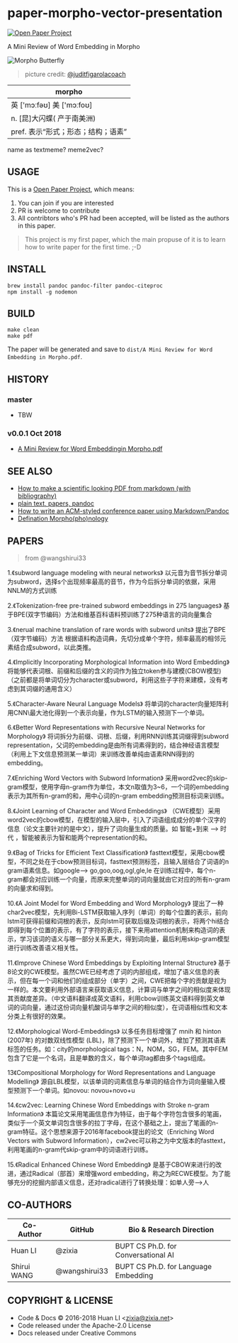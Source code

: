 # paper-morpho-vector-presentation

[![Open Paper Project](https://img.shields.io/badge/%20-Open%20Paper%20Project-brightgreen.svg)](https://github.com/BUPT/open-paper-project)

A Mini Review of Word Embedding in Morpho

![Morpho Butterfly](https://huan.github.io/paper-morpho-vector-presentation/images/morpho-logo.png)
> picture credit: [@juditfigarolacoach](https://juditfigarolacoach.wordpress.com/2017/05/19/a-puerto/)

| morpho |
| ------ |
| 英 ['mɔːfəʊ] 美 ['mɔːfoʊ] |
| n. [昆]大闪蝶( 产于南美洲) |
| pref. 表示“形式；形态；结构；语素” |

name as textmeme? meme2vec?

## USAGE

This is a [Open Paper Project](https://github.com/huan/paper-morpho-vector-presentation/wiki/Open-Paper-Project), which means:

1. You can join if you are interested
1. PR is welcome to contribute
1. All contribtors who's PR had been accepted, will be listed as the authors in this paper.

> This project is my first paper, which the main propuse of it is to learn how to write paper for the first time. ;-D

## INSTALL

```shell
brew install pandoc pandoc-filter pandoc-citeproc
npm install -g nodemon
```

## BUILD

```shell
make clean
make pdf
```

The paper will be generated and save to `dist/A Mini Review for Word Embedding in Morpho.pdf`.

## HISTORY

### master

- TBW

### v0.0.1 Oct 2018

- [A Mini Review for Word Embeddingin Morpho.pdf](https://github.com/huan/paper-morpho-vector-presentation/releases/download/v0.0.1/A_Mini_Review_for_Word_Embedding_in_Morpho.pdf)


## SEE ALSO

- [How to make a scientific looking PDF from markdown (with bibliography)](https://gist.github.com/maxogden/97190db73ac19fc6c1d9beee1a6e4fc8)
- [plain text, papers, pandoc](https://kieranhealy.org/blog/archives/2014/01/23/plain-text/)
- [How to write an ACM-styled conference paper using Markdown/Pandoc](https://ineed.coffee/4008/how-to-write-an-acm-styled-conference-paper-using-markdownpandoc/)
- [Defination Morpho(pho)nology](http://www.ello.uos.de/field.php/EarlyModernEnglish/DefinitionMorphonology)

## PAPERS

> from @wangshirui33

1.《subword language modeling with neural networks》
以元音为音节拆分单词为subword，选择s个出现频率最高的音节，作为今后拆分单词的依据，采用NNLM的方式训练

2.《Tokenization-free pre-trained subword embeddings in 275 languages》
基于BPE(双字节编码）方法和维基百科语料预训练了275种语言的词向量集合

3.《nerual machine translation of rare words with subword units》
提出了BPE（双字节编码）方法
根据语料构造词典，先切分成单个字符，频率最高的相邻元素结合成subword，以此类推。

4.《Implicitly Incorporating Morphological Information into Word Embedding》
将能够代表词根、前缀和后缀的含义的词作为独立token参与建模(CBOW模型)（之前都是将单词切分为character或subword，利用这些子字符来建模，没有考虑到其词缀的通用含义）

5.《Character-Aware Neural Language Models》
将单词的character向量矩阵利用CNN\最大池化得到一个表示向量，作为LSTM的输入预测下一个单词。

6.《Better Word Representations with Recursive Neural Networks for Morphology》
将词拆分为前缀、词根、后缀，利用RNN训练其词缀得到subword representation，父词的embedding是由所有词素得到的，结合神经语言模型（利用上下文信息预测某一单词）来训练改善单纯由语素RNN得到的embedding。

7.《Enriching Word Vectors with Subword Information》
采用word2vec的skip-gram模型，使用字母n-gram作为单位，本文n取值为3~6，一个词的embedding表示为其所有n-gram的和，用中心词的n-gram embedding预测目标词来训练。

8.《Joint Learning of Character and Word Embeddings》
（CWE模型）采用word2vec的cbow模型，在模型的输入层中，引入了词语组成成分的单个汉字的信息（论文主要针对的是中文），提升了词向量生成的质量。如 智能+到来 --> 时代 ，智能被表示为智和能两个representation的和。

9.《Bag of Tricks for Efficient Text Classification》
fasttext模型，采用cbow模型，不同之处在于cbow预测目标词，fasttext预测标签，且输入层结合了词语的n gram语素信息。如google--> go,goo,oog,ogl,gle,le  在训练过程中，每个n-gram都会对应训练一个向量，而原来完整单词的词向量就由它对应的所有n-gram的向量求和得到。

10.《A Joint Model for Word Embedding and Word Morphology》
提出了一种char2vec模型，先利用Bi-LSTM获取输入序列（单词）的每个位置的表示，前向lstm可获得前缀和词根的表示，反向lstm可获取后缀及词根的表示，将两个hi结合即得到每个位置的表示，有了字符的表示，接下来用attention机制来构造词的表示，学习该词的语义与哪一部分关系更大，得到词向量，最后利用skip-gram模型进行训练改善语义相关性。

11.《Improve Chinese Word Embeddings by Exploiting Internal Structure》
基于8论文的CWE模型。虽然CWE已经考虑了词的内部组成，增加了语义信息的表示，但在每一个词和他们的组成部分（单字）之间，CWE把每个字的贡献是视为一样的。本文要利用外部语言来获取语义信息，计算词与单字之间的相似度来体现其贡献度差异。（中文语料翻译成英文语料，利用cbow训练英文语料得到英文单词的词向量，通过这份词向量机酸词与单字之间的相似度），在词语相似性和文本分类上有很好的效果。

12.《Morphological Word-Embeddings》
以多任务目标增强了 mnih 和 hinton (2007年) 的对数双线性模型 (LBL)，除了预测下一个单词外，增加了预测其语素标签的任务。如：city的morphological tags：N，NOM，SG，FEM。其中FEM包含了它是一个名词，且是单数的含义，每个单词tag都由多个tags组成。

13《Compositional Morphology for Word Representations and Language Modelling》
源自LBL模型，以该单词的词素信息与单词的结合作为词向量输入模型预测下一个单词。如novou: novou+novo+u

14.《cw2vec: Learning Chinese Word Embeddings with Stroke n-gram Information》
本篇论文采用笔画信息作为特征，由于每个字符包含很多的笔画，类似于一个英文单词包含很多的拉丁字母，在这个基础之上，提出了笔画的n-gram特征。这个思想来源于2016年facebook提出的论文（Enriching Word Vectors with Subword Information），cw2vec可以称之为中文版本的fasttext，利用笔画的n-gram代skip-gram中的词语进行训练。

15.《Radical Enhanced Chinese Word Embedding》
是基于CBOW来进行的改进，通过Radical（部首）来增强word embedding，称之为RECWE模型。为了能够充分的挖掘内部语义信息，还对radical进行了转换处理：如单人旁-->人

## CO-AUTHORS

| Co-Author | GitHub | Bio & Research Direction |
| --- | --- | --- |
| Huan LI | @zixia | BUPT CS Ph.D. for Conversational AI |
| Shirui WANG | @wangshirui33 | BUPT CS Ph.D. for Language Embedding |

## COPYRIGHT & LICENSE

* Code & Docs © 2016-2018 Huan LI \<zixia@zixia.net\>
* Code released under the Apache-2.0 License
* Docs released under Creative Commons

